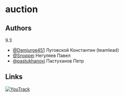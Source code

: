 # auction
## Authors
9.3
- [@Demiurge451](https://www.github.com/Demiurge451) Луговской Константин (teamlead)
- [@Snoppei](https://www.github.com/Snoppei) Негуляев Павел
- [@pastukhanovi](https://www.github.com/pastukhanov) Пастуханов Петр

## Links
[![YouTrack](https://img.shields.io/badge/YouTrack-AuctionTP-<COLOR>.svg)](https://konstantintp.youtrack.cloud/projects/f0de44e9-51c1-42af-aaf5-fb2587aed714)
